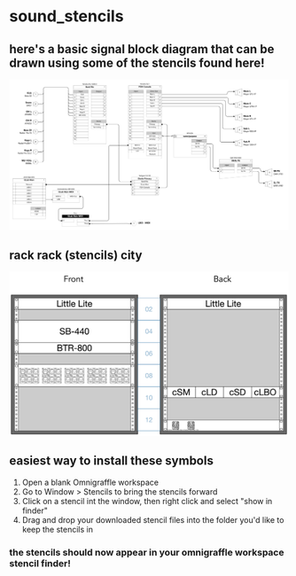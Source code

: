 # sound_stencils

## here's a basic signal block diagram that can be drawn using some of the stencils found here!
![sbd display](/img/sbd_display.png)

## rack rack (stencils) city
![racks display](/img/racks_display.png)
 
## easiest way to install these symbols
1. Open a blank Omnigraffle workspace
2. Go to Window > Stencils to bring the stencils forward
3. Click on a stencil int the window, then right click and select "show in finder"
4. Drag and drop your downloaded stencil files into the folder you'd like to keep the stencils in

### the stencils should now appear in your omnigraffle workspace stencil finder!
